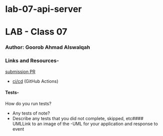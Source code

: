 # lab-07-api-server
# LAB - Class 07
### Author: Goorob Ahmad Alswalqah
### Links and Resources-
 [submission PR](http://xyz.com)

- [ci/cd](http://xyz.com) (GitHub Actions)

#### Tests-
 How do you run tests?
- Any tests of note?
- Describe any tests that you did not complete, skipped, etc#### UMLLink to an image of the -UML for your application and response to event